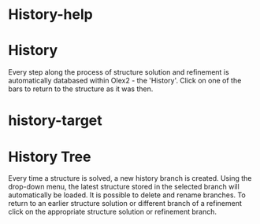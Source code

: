 # History-help

# History
Every step along the process of structure solution and refinement is automatically databased within Olex2 - the 'History'. Click on one of the bars to return to the structure as it was then. 

# history-target

# History Tree
Every time a structure is solved, a new history branch is created. Using the drop-down menu, the latest structure stored in the selected branch will automatically be loaded. It is possible to delete and rename branches. To return to an earlier structure solution or different branch of a refinement click on the appropriate structure solution or refinement branch.
